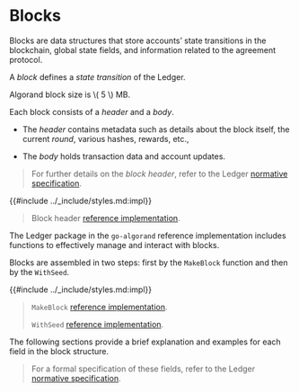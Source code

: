 # Blocks

Blocks are data structures that store accounts’ state transitions in the blockchain,
global state fields, and information related to the agreement protocol.

A _block_ defines a _state transition_ of the Ledger.

Algorand block size is \\( 5 \\) MB.

Each block consists of a _header_ and a _body_.

- The _header_ contains metadata such as details about the block itself, the current
_round_, various hashes, rewards, etc.,

- The _body_ holds transaction data and account updates.

> For further details on the _block header_, refer to the Ledger [normative specification](ledger.md#blocks).

{{#include ../_include/styles.md:impl}}
> Block header [reference implementation](https://github.com/algorand/go-algorand/blob/13e66ff9ba5073637f69f9dd4e5572f19b77e38c/data/bookkeeping/block.go#L38).

The Ledger package in the `go-algorand` reference implementation includes functions
to effectively manage and interact with blocks.

Blocks are assembled in two steps: first by the `MakeBlock` function and then by
the `WithSeed`.

{{#include ../_include/styles.md:impl}}
> `MakeBlock` [reference implementation](https://github.com/algorand/go-algorand/blob/13e66ff9ba5073637f69f9dd4e5572f19b77e38c/data/bookkeeping/block.go#L471).
>
> `WithSeed` [reference implementation](https://github.com/algorand/go-algorand/blob/13e66ff9ba5073637f69f9dd4e5572f19b77e38c/data/bookkeeping/block.go#L278).

The following sections provide a brief explanation and examples for each field in
the block structure.

> For a formal specification of these fields, refer to the Ledger [normative specification](ledger.md).
